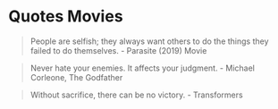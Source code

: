 # Quotes Movies


> People are selfish; they always want others to do the things they failed to do themselves. - Parasite (2019) Movie

> Never hate your enemies. It affects your judgment. - Michael Corleone, The Godfather

> Without sacrifice, there can be no victory. - Transformers

